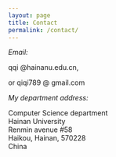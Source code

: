 ```yaml
---
layout: page
title: Contact
permalink: /contact/
---
```


*Email:*

qqi @hainanu.edu.cn, 

or qiqi789 @ gmail.com

*My department address:*

Computer Science department <br>
Hainan University<br>
Renmin avenue #58<br>
Haikou, Hainan, 570228<br>
China


